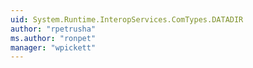 ```yaml
---
uid: System.Runtime.InteropServices.ComTypes.DATADIR
author: "rpetrusha"
ms.author: "ronpet"
manager: "wpickett"
---
```

